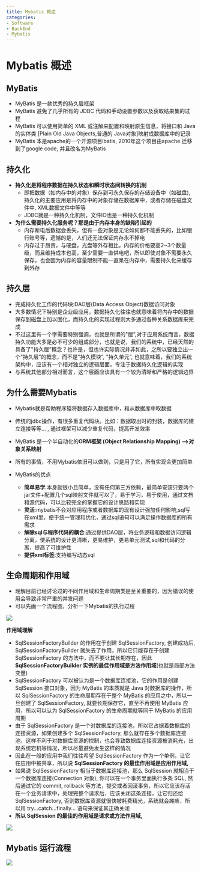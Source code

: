 ```yaml
---
title: Mybatis 概述
categories:
- Software
- BackEnd
- Mybatis
---
```

# Mybatis 概述

## MyBatis

- MyBatis 是一款优秀的持久层框架
- MyBatis 避免了几乎所有的 JDBC 代码和手动设置参数以及获取结果集的过程
- MyBatis 可以使用简单的 XML 或注解来配置和映射原生信息，将接口和 Java 的实体类 [Plain Old Java Objects,普通的 Java对象]映射成数据库中的记录
- MyBatis 本是apache的一个开源项目ibatis, 2010年这个项目由apache 迁移到了google code, 并且改名为MyBatis

## 持久化

- **持久化是将程序数据在持久状态和瞬时状态间转换的机制**
    - 即把数据（如内存中的对象）保存到可永久保存的存储设备中（如磁盘),持久化的主要应用是将内存中的对象存储在数据库中，或者存储在磁盘文件中, XML数据文件中等等
    - JDBC就是一种持久化机制，文件IO也是一种持久化机制
- **为什么需要持久化服务呢？那是由于内存本身的缺陷引起的**
    - 内存断电后数据会丢失，但有一些对象是无论如何都不能丢失的，比如银行账号等，遗憾的是，人们还无法保证内存永不掉电
    - 内存过于昂贵，与硬盘，光盘等外存相比，内存的价格要高2~3个数量级，而且维持成本也高，至少需要一直供电吧，所以即使对象不需要永久保存，也会因为内存的容量限制不能一直呆在内存中，需要持久化来缓存到外存

## 持久层

- 完成持久化工作的代码块:DAO层(Data Access Object)数据访问对象
- 大多数情况下特别是企业级应用，数据持久化往往也就意味着将内存中的数据保存到磁盘上加以固化，而持久化的实现过程则大多通过各种关系数据库来完成
- 不过这里有一个字需要特别强调，也就是所谓的"层”,对于应用系统而言，数据持久功能大多是必不可少的组成部分，也就是说，我们的系统中，已经天然的具备了"持久层”概念？也许是，但也许实际情况并非如此，之所以要独立出一个"持久层”的概念，而不是"持久模块”, "持久单元”, 也就意味着，我们的系统架构中，应该有一个相对独立的逻辑层面，专注于数据持久化逻辑的实现
- 与系统其他部分相对而言，这个层面应该具有一个较为清晰和严格的逻辑边界

## 为什么需要Mybatis

- Mybatis就是帮助程序猿将数据存入数据库中，和从数据库中取数据

- 传统的jdbc操作，有很多重复代码块。比如：数据取出时的封装，数据库的建立连接等等... , 通过框架可以减少重复代码，提高开发效率

- MyBatis 是一个半自动化的**ORM框架 (Object Relationship Mapping) -->对象关系映射**

- 所有的事情，不用Mybatis依旧可以做到，只是用了它，所有实现会更加简单

- MyBatis的优点

  - **简单易学**:本身就很小且简单，没有任何第三方依赖，最简单安装只要两个jar文件+配置几个sql映射文件就可以了，易于学习，易于使用，通过文档和源代码，可以比较完全的掌握它的设计思路和实现
  - **灵活**:mybatis不会对应用程序或者数据库的现有设计强加任何影响,sql写在xml里，便于统一管理和优化，通过sql语句可以满足操作数据库的所有需求
  - **解除sql与程序代码的耦合**:通过提供DAO层，将业务逻辑和数据访问逻辑分离，使系统的设计更清晰，更易维护，更易单元测试,sql和代码的分离，提高了可维护性
  - **提供xml标签**:支持编写动态sql

## 生命周期和作用域

- 理解目前已经讨论过的不同作用域和生命周期类是至关重要的，因为错误的使用会导致非常严重的并发问题
- 可以先画一个流程图，分析一下Mybatis的执行过程

![](https://raw.githubusercontent.com/LuShan123888/Files/main/Pictures/2020-12-10-2020-11-01-640-20201101140524628.png)

**作用域理解**

- SqlSessionFactoryBuilder 的作用在于创建 SqlSessionFactory, 创建成功后, SqlSessionFactoryBuilder 就失去了作用，所以它只能存在于创建 SqlSessionFactory 的方法中，而不要让其长期存在，因此 **SqlSessionFactoryBuilder 实例的最佳作用域是方法作用域**(也就是局部方法变量)
- SqlSessionFactory 可以被认为是一个数据库连接池，它的作用是创建 SqlSession 接口对象，因为 MyBatis 的本质就是 Java 对数据库的操作，所以 SqlSessionFactory 的生命周期存在于整个 MyBatis 的应用之中，所以一旦创建了 SqlSessionFactory, 就要长期保存它，直至不再使用 MyBatis 应用，所以可以认为 SqlSessionFactory 的生命周期就等同于 MyBatis 的应用周期
- 由于 SqlSessionFactory 是一个对数据库的连接池，所以它占据着数据库的连接资源，如果创建多个 SqlSessionFactory, 那么就存在多个数据库连接池，这样不利于对数据库资源的控制，也会导致数据库连接资源被消耗光，出现系统宕机等情况，所以尽量避免发生这样的情况
- 因此在一般的应用中我们往往希望 SqlSessionFactory 作为一个单例，让它在应用中被共享，所以说 **SqlSessionFactory 的最佳作用域是应用作用域,**
- 如果说 SqlSessionFactory 相当于数据库连接池，那么 SqlSession 就相当于一个数据库连接(Connection 对象), 你可以在一个事务里面执行多条 SQL, 然后通过它的 commit, rollback 等方法，提交或者回滚事务，所以它应该存活在一个业务请求中，处理完整个请求后，应该关闭这条连接，让它归还给 SqlSessionFactory, 否则数据库资源就很快被耗费精光，系统就会瘫痪，所以用 try...catch...finally... 语句来保证其正确关闭
- **所以 SqlSession 的最佳的作用域是请求或方法作用域,**

![](https://raw.githubusercontent.com/LuShan123888/Files/main/Pictures/2020-12-10-2020-11-01-640-20201101140524614.png)

## Mybatis 运行流程

![](https://raw.githubusercontent.com/LuShan123888/Files/main/Pictures/2020-12-10-2020-11-01-640-20201101164044465.png)